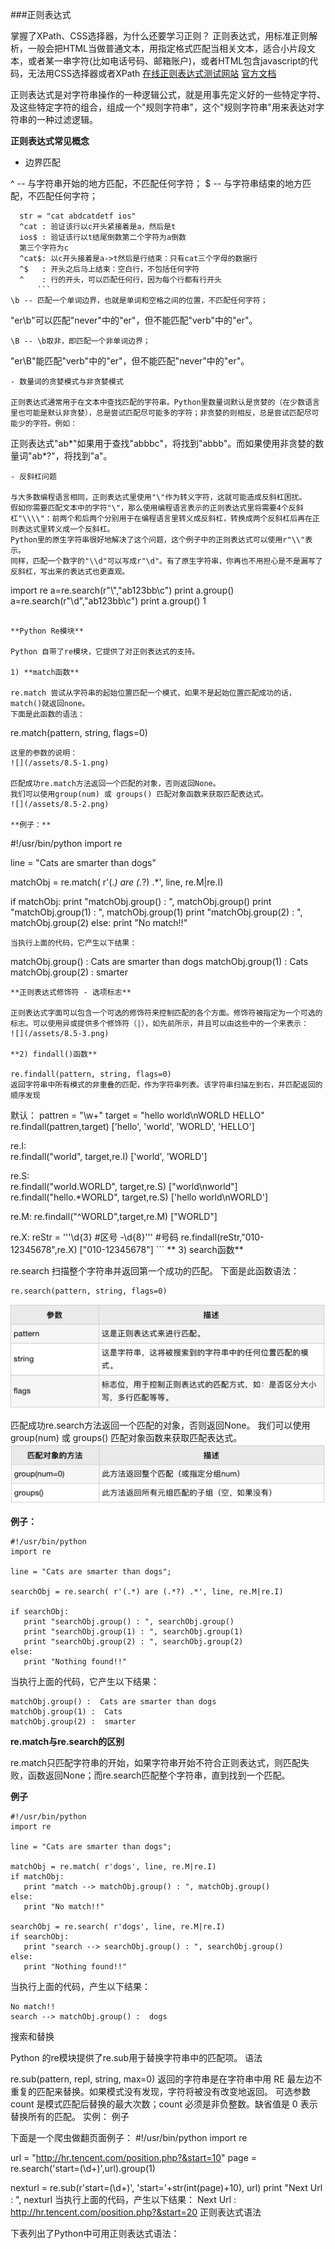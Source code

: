 ###正则表达式

掌握了XPath、CSS选择器，为什么还要学习正则？
正则表达式，用标准正则解析，一般会把HTML当做普通文本，用指定格式匹配当相关文本，适合小片段文本，或者某一串字符(比如电话号码、邮箱账户)，或者HTML包含javascript的代码，无法用CSS选择器或者XPath
[在线正则表达式测试网站][1]
[官方文档][2]


正则表达式是对字符串操作的一种逻辑公式，就是用事先定义好的一些特定字符、及这些特定字符的组合，组成一个"规则字符串"，这个"规则字符串"用来表达对字符串的一种过滤逻辑。

**正则表达式常见概念**

- 边界匹配

 ^ -- 与字符串开始的地方匹配，不匹配任何字符；
$ -- 与字符串结束的地方匹配，不匹配任何字符；
```
  str = "cat abdcatdetf ios"
  ^cat : 验证该行以c开头紧接着是a，然后是t
  ios$ : 验证该行以t结尾倒数第二个字符为a倒数
  第三个字符为c
  ^cat$: 以c开头接着是a->t然后是行结束：只有cat三个字母的数据行
  ^$   : 开头之后马上结束：空白行，不包括任何字符
  ^    : 行的开头，可以匹配任何行，因为每个行都有行开头
      ```
\b -- 匹配一个单词边界，也就是单词和空格之间的位置，不匹配任何字符；
```
  "er\b"可以匹配"never"中的"er"，但不能匹配"verb"中的"er"。
  ```
\B -- \b取非，即匹配一个非单词边界；
```
  "er\B"能匹配"verb"中的"er"，但不能匹配"never"中的"er"。
  ```
- 数量词的贪婪模式与非贪婪模式
 
 正则表达式通常用于在文本中查找匹配的字符串。Python里数量词默认是贪婪的（在少数语言里也可能是默认非贪婪），总是尝试匹配尽可能多的字符；非贪婪的则相反，总是尝试匹配尽可能少的字符。例如：
 ```
  正则表达式"ab*"如果用于查找"abbbc"，将找到"abbb"。而如果使用非贪婪的数量词"ab*?"，将找到"a"。
  ```
- 反斜杠问题

 与大多数编程语言相同，正则表达式里使用"\"作为转义字符，这就可能造成反斜杠困扰。
假如你需要匹配文本中的字符"\"，那么使用编程语言表示的正则表达式里将需要4个反斜杠"\\\\"：前两个和后两个分别用于在编程语言里转义成反斜杠，转换成两个反斜杠后再在正则表达式里转义成一个反斜杠。
Python里的原生字符串很好地解决了这个问题，这个例子中的正则表达式可以使用r"\\"表示。
同样，匹配一个数字的"\\d"可以写成r"\d"。有了原生字符串，你再也不用担心是不是漏写了反斜杠，写出来的表达式也更直观。
```
  import re
  a=re.search(r"\\","ab123bb\c")
  print a.group()
  \
  a=re.search(r"\d","ab123bb\c")
  print a.group()
  1
  ```
  
**Python Re模块**

Python 自带了re模块，它提供了对正则表达式的支持。

1) **match函数**

re.match 尝试从字符串的起始位置匹配一个模式，如果不是起始位置匹配成功的话，match()就返回none。
下面是此函数的语法：
```
re.match(pattern, string, flags=0)
```
这里的参数的说明：
![](/assets/8.5-1.png)

匹配成功re.match方法返回一个匹配的对象，否则返回None。
我们可以使用group(num) 或 groups() 匹配对象函数来获取匹配表达式。
![](/assets/8.5-2.png)

**例子：**
```
#!/usr/bin/python
import re

line = "Cats are smarter than dogs"

matchObj = re.match( r'(.*) are (.*?) .*', line, re.M|re.I)

if matchObj:
   print "matchObj.group() : ", matchObj.group()
   print "matchObj.group(1) : ", matchObj.group(1)
   print "matchObj.group(2) : ", matchObj.group(2)
else:
   print "No match!!"
   ```
当执行上面的代码，它产生以下结果：
```
matchObj.group() :  Cats are smarter than dogs
matchObj.group(1) :  Cats
matchObj.group(2) :  smarter
```
**正则表达式修饰符 - 选项标志**

正则表达式字面可以包含一个可选的修饰符来控制匹配的各个方面。修饰符被指定为一个可选的标志。可以使用异或提供多个修饰符（|），如先前所示，并且可以由这些中的一个来表示：
![](/assets/8.5-3.png)

**2) findall()函数**

re.findall(pattern, string, flags=0)
返回字符串中所有模式的非重叠的匹配，作为字符串列表。该字符串扫描左到右，并匹配返回的顺序发现
```
默认：
        pattren = "\w+"
        target = "hello world\nWORLD HELLO"
        re.findall(pattren,target)
        ['hello', 'world', 'WORLD', 'HELLO']

re.I:   
        re.findall("world", target,re.I)
        ['world', 'WORLD']

re.S:   
        re.findall("world.WORLD", target,re.S)
        ["world\nworld"]
        re.findall("hello.*WORLD", target,re.S)
        ['hello world\nWORLD']

re.M:
        re.findall("^WORLD",target,re.M)
        ["WORLD"]

re.X:
        reStr = '''\d{3}  #区号
                -\d{8}''' #号码
        re.findall(reStr,"010-12345678",re.X) 
        ["010-12345678"]
        ```
**
3) search函数**

re.search 扫描整个字符串并返回第一个成功的匹配。
下面是此函数语法：
```
re.search(pattern, string, flags=0)
```
![](/assets/8.5-4.png)

匹配成功re.search方法返回一个匹配的对象，否则返回None。
我们可以使用group(num) 或 groups() 匹配对象函数来获取匹配表达式。
![](/assets/8.5-5.png)

**例子：**
```
#!/usr/bin/python
import re

line = "Cats are smarter than dogs";

searchObj = re.search( r'(.*) are (.*?) .*', line, re.M|re.I)

if searchObj:
   print "searchObj.group() : ", searchObj.group()
   print "searchObj.group(1) : ", searchObj.group(1)
   print "searchObj.group(2) : ", searchObj.group(2)
else:
   print "Nothing found!!"
   ```
当执行上面的代码，它产生以下结果：
```
matchObj.group() :  Cats are smarter than dogs
matchObj.group(1) :  Cats
matchObj.group(2) :  smarter
```

**re.match与re.search的区别**

re.match只匹配字符串的开始，如果字符串开始不符合正则表达式，则匹配失败，函数返回None；而re.search匹配整个字符串，直到找到一个匹配。

**例子**
```
#!/usr/bin/python
import re

line = "Cats are smarter than dogs";

matchObj = re.match( r'dogs', line, re.M|re.I)
if matchObj:
   print "match --> matchObj.group() : ", matchObj.group()
else:
   print "No match!!"

searchObj = re.search( r'dogs', line, re.M|re.I)
if searchObj:
   print "search --> searchObj.group() : ", searchObj.group()
else:
   print "Nothing found!!"
   ```
当执行上面的代码，产生以下结果：

```
No match!!
search --> matchObj.group() :  dogs
```
搜索和替换

Python 的re模块提供了re.sub用于替换字符串中的匹配项。
语法

re.sub(pattern, repl, string, max=0)
返回的字符串是在字符串中用 RE 最左边不重复的匹配来替换。如果模式没有发现，字符将被没有改变地返回。 可选参数 count 是模式匹配后替换的最大次数；count 必须是非负整数。缺省值是 0 表示替换所有的匹配。 实例：
例子

下面是一个爬虫做翻页面例子：
#!/usr/bin/python
import re

url = "http://hr.tencent.com/position.php?&start=10"
page = re.search('start=(\d+)',url).group(1)

nexturl = re.sub(r'start=(\d+)', 'start='+str(int(page)+10), url)
print "Next Url : ", nexturl
当执行上面的代码，产生以下结果：
Next Url :  http://hr.tencent.com/position.php?&start=20
正则表达式语法

下表列出了Python中可用正则表达式语法：





[1]:http://tool.oschina.net/regex/
[2]:https://docs.python.org/2/library/re.html#regular-expression-objects
